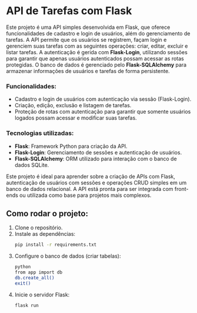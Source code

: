 # API de Tarefas com Flask
Este projeto é uma API simples desenvolvida em Flask, que oferece funcionalidades de cadastro e login de usuários, além do gerenciamento de tarefas. A API permite que os usuários se registrem, façam login e gerenciem suas tarefas com as seguintes operações: criar, editar, excluir e listar tarefas. A autenticação é gerida com **Flask-Login**, utilizando sessões para garantir que apenas usuários autenticados possam acessar as rotas protegidas. O banco de dados é gerenciado pelo **Flask-SQLAlchemy** para armazenar informações de usuários e tarefas de forma persistente.

### Funcionalidades:
* Cadastro e login de usuários com autenticação via sessão (Flask-Login).
* Criação, edição, exclusão e listagem de tarefas.
* Proteção de rotas com autenticação para garantir que somente usuários logados possam acessar e modificar suas tarefas.

### Tecnologias utilizadas:
* **Flask**: Framework Python para criação da API.
* **Flask-Login**: Gerenciamento de sessões e autenticação de usuários.
* **Flask-SQLAlchemy**: ORM utilizado para interação com o banco de dados SQLite.

Este projeto é ideal para aprender sobre a criação de APIs com Flask, autenticação de usuários com sessões e operações CRUD simples em um banco de dados relacional. A API está pronta para ser integrada com front-ends ou utilizada como base para projetos mais complexos.

## Como rodar o projeto:

1. Clone o repositório.
2. Instale as dependências:
   ```bash
   pip install -r requirements.txt
3. Configure o banco de dados (criar tabelas):
   ```bash
   python
   from app import db
   db.create_all()
   exit()
4. Inicie o servidor Flask:
    ```bash
   flask run

